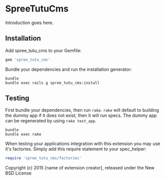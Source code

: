 SpreeTutuCms
============

Introduction goes here.

Installation
------------

Add spree_tutu_cms to your Gemfile:

```ruby
gem 'spree_tutu_cms'
```

Bundle your dependencies and run the installation generator:

```shell
bundle
bundle exec rails g spree_tutu_cms:install
```

Testing
-------

First bundle your dependencies, then run `rake`. `rake` will default to building the dummy app if it does not exist, then it will run specs. The dummy app can be regenerated by using `rake test_app`.

```shell
bundle
bundle exec rake
```

When testing your applications integration with this extension you may use it's factories.
Simply add this require statement to your spec_helper:

```ruby
require 'spree_tutu_cms/factories'
```

Copyright (c) 2015 [name of extension creator], released under the New BSD License
